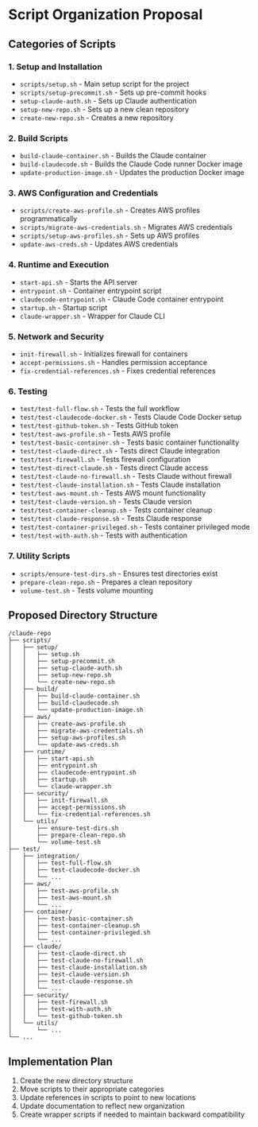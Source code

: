 # Script Organization Proposal

## Categories of Scripts

### 1. Setup and Installation
- `scripts/setup.sh` - Main setup script for the project
- `scripts/setup-precommit.sh` - Sets up pre-commit hooks
- `setup-claude-auth.sh` - Sets up Claude authentication
- `setup-new-repo.sh` - Sets up a new clean repository
- `create-new-repo.sh` - Creates a new repository

### 2. Build Scripts
- `build-claude-container.sh` - Builds the Claude container
- `build-claudecode.sh` - Builds the Claude Code runner Docker image
- `update-production-image.sh` - Updates the production Docker image

### 3. AWS Configuration and Credentials
- `scripts/create-aws-profile.sh` - Creates AWS profiles programmatically
- `scripts/migrate-aws-credentials.sh` - Migrates AWS credentials
- `scripts/setup-aws-profiles.sh` - Sets up AWS profiles
- `update-aws-creds.sh` - Updates AWS credentials

### 4. Runtime and Execution
- `start-api.sh` - Starts the API server
- `entrypoint.sh` - Container entrypoint script
- `claudecode-entrypoint.sh` - Claude Code container entrypoint
- `startup.sh` - Startup script
- `claude-wrapper.sh` - Wrapper for Claude CLI

### 5. Network and Security
- `init-firewall.sh` - Initializes firewall for containers
- `accept-permissions.sh` - Handles permission acceptance
- `fix-credential-references.sh` - Fixes credential references

### 6. Testing
- `test/test-full-flow.sh` - Tests the full workflow
- `test/test-claudecode-docker.sh` - Tests Claude Code Docker setup
- `test/test-github-token.sh` - Tests GitHub token
- `test/test-aws-profile.sh` - Tests AWS profile
- `test/test-basic-container.sh` - Tests basic container functionality
- `test/test-claude-direct.sh` - Tests direct Claude integration
- `test/test-firewall.sh` - Tests firewall configuration
- `test/test-direct-claude.sh` - Tests direct Claude access
- `test/test-claude-no-firewall.sh` - Tests Claude without firewall
- `test/test-claude-installation.sh` - Tests Claude installation
- `test/test-aws-mount.sh` - Tests AWS mount functionality
- `test/test-claude-version.sh` - Tests Claude version
- `test/test-container-cleanup.sh` - Tests container cleanup
- `test/test-claude-response.sh` - Tests Claude response
- `test/test-container-privileged.sh` - Tests container privileged mode
- `test/test-with-auth.sh` - Tests with authentication

### 7. Utility Scripts
- `scripts/ensure-test-dirs.sh` - Ensures test directories exist
- `prepare-clean-repo.sh` - Prepares a clean repository
- `volume-test.sh` - Tests volume mounting

## Proposed Directory Structure

```
/claude-repo
├── scripts/
│   ├── setup/
│   │   ├── setup.sh
│   │   ├── setup-precommit.sh
│   │   ├── setup-claude-auth.sh
│   │   ├── setup-new-repo.sh
│   │   └── create-new-repo.sh
│   ├── build/
│   │   ├── build-claude-container.sh
│   │   ├── build-claudecode.sh
│   │   └── update-production-image.sh
│   ├── aws/
│   │   ├── create-aws-profile.sh
│   │   ├── migrate-aws-credentials.sh
│   │   ├── setup-aws-profiles.sh
│   │   └── update-aws-creds.sh
│   ├── runtime/
│   │   ├── start-api.sh
│   │   ├── entrypoint.sh
│   │   ├── claudecode-entrypoint.sh
│   │   ├── startup.sh
│   │   └── claude-wrapper.sh
│   ├── security/
│   │   ├── init-firewall.sh
│   │   ├── accept-permissions.sh
│   │   └── fix-credential-references.sh
│   └── utils/
│       ├── ensure-test-dirs.sh
│       ├── prepare-clean-repo.sh
│       └── volume-test.sh
├── test/
│   ├── integration/
│   │   ├── test-full-flow.sh
│   │   ├── test-claudecode-docker.sh
│   │   └── ...
│   ├── aws/
│   │   ├── test-aws-profile.sh
│   │   ├── test-aws-mount.sh
│   │   └── ...
│   ├── container/
│   │   ├── test-basic-container.sh
│   │   ├── test-container-cleanup.sh
│   │   ├── test-container-privileged.sh
│   │   └── ...
│   ├── claude/
│   │   ├── test-claude-direct.sh
│   │   ├── test-claude-no-firewall.sh
│   │   ├── test-claude-installation.sh
│   │   ├── test-claude-version.sh
│   │   ├── test-claude-response.sh
│   │   └── ...
│   ├── security/
│   │   ├── test-firewall.sh
│   │   ├── test-with-auth.sh
│   │   └── test-github-token.sh
│   └── utils/
│       └── ...
└── ...
```

## Implementation Plan

1. Create the new directory structure
2. Move scripts to their appropriate categories
3. Update references in scripts to point to new locations
4. Update documentation to reflect new organization
5. Create wrapper scripts if needed to maintain backward compatibility